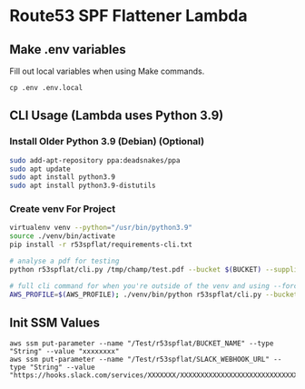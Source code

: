 Route53 SPF Flattener Lambda
============================

## Make .env variables
Fill out local variables when using Make commands.
```
cp .env .env.local
```

## CLI Usage (Lambda uses Python 3.9)
### Install Older Python 3.9 (Debian) (Optional)
```bash
sudo add-apt-repository ppa:deadsnakes/ppa
sudo apt update
sudo apt install python3.9
sudo apt install python3.9-distutils
```

### Create venv For Project
```bash
virtualenv venv --python="/usr/bin/python3.9"
source ./venv/bin/activate
pip install -r r53spflat/requirements-cli.txt

# analyse a pdf for testing
python r53spflat/cli.py /tmp/champ/test.pdf --bucket $(BUCKET) --supplier $(SUPPLIER)

# full cli command for when you're outside of the venv and using --force to not reuse cached results
AWS_PROFILE=$(AWS_PROFILE); ./venv/bin/python r53spflat/cli.py --bucket $(BUCKET) --slack-webhook $(WEBHOOK_URL)  
```

## Init SSM Values
```
aws ssm put-parameter --name "/Test/r53spflat/BUCKET_NAME" --type "String" --value "xxxxxxxx"
aws ssm put-parameter --name "/Test/r53spflat/SLACK_WEBHOOK_URL" --type "String" --value "https://hooks.slack.com/services/XXXXXXX/XXXXXXXXXXXXXXXXXXXXXXXXXXXXXXXXXXXX"
```
